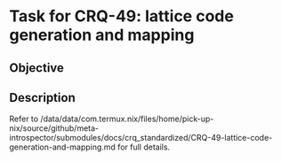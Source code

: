 # Task for CRQ-49: lattice code generation and mapping

## Objective


## Description


Refer to /data/data/com.termux.nix/files/home/pick-up-nix/source/github/meta-introspector/submodules/docs/crq_standardized/CRQ-49-lattice-code-generation-and-mapping.md for full details.

